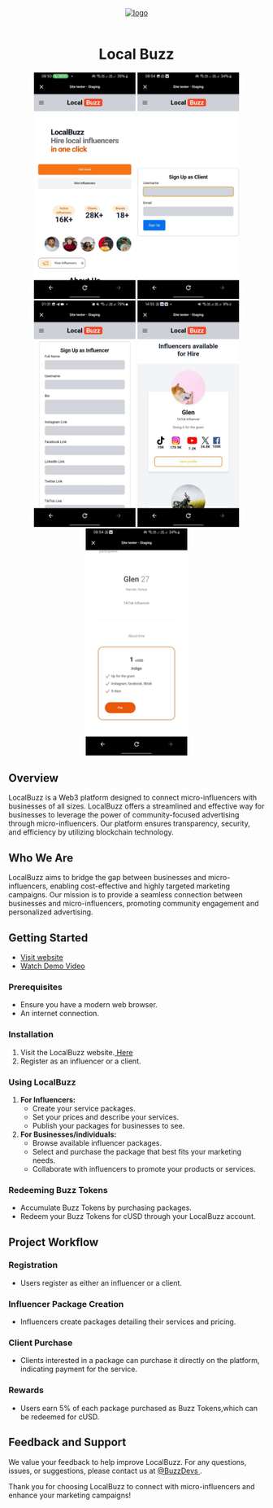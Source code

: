 <div align= "center">
<a href="https://local-buzz-plum.vercel.app/">
  <img alt="logo" src="https://ipfs.io/ipfs/QmbWNUZ5oS2NEbnRb1MBwDNBgbyXy5LPazoD5PyHjeuyvP" />
</a>
<br></br>
<h1>Local Buzz</h1>
</div>

<div align="center">
    <img src="photo_5812299982806565262_y.jpg" alt="Photo 1" width="200" />
    <img src="photo_5812299982806565259_y.jpg" alt="Photo 2" width="200" />
    <img src="3.jpg" alt="Photo 3" width="200" />
    <img src="11.jpg" alt="Photo 4" width="200" />
    <img src="photo_5812299982806565260_y.jpg" alt="Photo 5" width="200" />
</div>

## Overview

LocalBuzz is a Web3 platform designed to connect micro-influencers with businesses of all sizes. LocalBuzz offers a streamlined and effective way for businesses to leverage the power of community-focused advertising through micro-influencers. Our platform ensures transparency, security, and efficiency by utilizing blockchain technology.

## Who We Are

LocalBuzz aims to bridge the gap between businesses and micro-influencers, enabling cost-effective and highly targeted marketing campaigns. Our mission is to provide a seamless connection between businesses and micro-influencers, promoting community engagement and personalized advertising.

## Getting Started

- <a href="https://local-buzz-plum.vercel.app/">
    Visit website
  </a>
- <a href="https://youtu.be/YNLyCWC1Uvs">
    Watch Demo Video
  </a>

### Prerequisites

- Ensure you have a modern web browser.
- An internet connection.

### Installation

1. Visit the LocalBuzz website.<a href="https://local-buzz-plum.vercel.app/">
   Here
   </a>
2. Register as an influencer or a client.

### Using LocalBuzz

1. **For Influencers:**
   - Create your service packages.
   - Set your prices and describe your services.
   - Publish your packages for businesses to see.
2. **For Businesses/individuals:**
   - Browse available influencer packages.
   - Select and purchase the package that best fits your marketing needs.
   - Collaborate with influencers to promote your products or services.

### Redeeming Buzz Tokens

- Accumulate Buzz Tokens by purchasing packages.
- Redeem your Buzz Tokens for cUSD through your LocalBuzz account.

## Project Workflow

### Registration

- Users register as either an influencer or a client.

### Influencer Package Creation

- Influencers create packages detailing their services and pricing.

### Client Purchase

- Clients interested in a package can purchase it directly on the platform, indicating payment for the service.

### Rewards

- Users earn 5% of each package purchased as Buzz Tokens,which can be redeemed for cUSD.

## Feedback and Support

We value your feedback to help improve LocalBuzz. For any questions, issues, or suggestions, please contact us at <a href="jeffianmuchiri24@gmail.com">
@BuzzDevs
</a>.

Thank you for choosing LocalBuzz to connect with micro-influencers and enhance your marketing campaigns!
